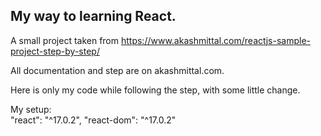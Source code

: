 ## My way to learning React.
A small project taken from https://www.akashmittal.com/reactjs-sample-project-step-by-step/

All documentation and step are on akashmittal.com.

Here is only my code while following the step, with some little change.

My setup:     
    "react": "^17.0.2",
    "react-dom": "^17.0.2"
